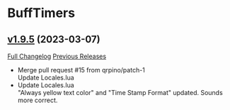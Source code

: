# BuffTimers

## [v1.9.5](https://github.com/sandervspl/BuffTimers/tree/v1.9.5) (2023-03-07)
[Full Changelog](https://github.com/sandervspl/BuffTimers/compare/v1.9.4...v1.9.5) [Previous Releases](https://github.com/sandervspl/BuffTimers/releases)

- Merge pull request #15 from qrpino/patch-1  
    Update Locales.lua  
- Update Locales.lua  
    "Always yellow text color" and "Time Stamp Format" updated. Sounds more correct.  